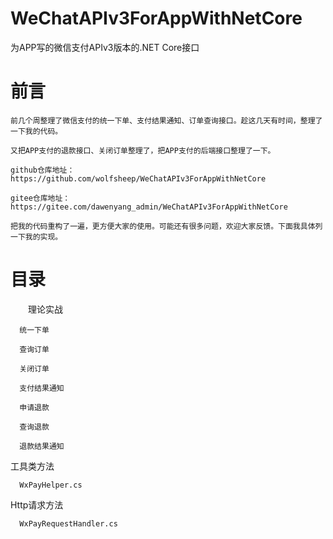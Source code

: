 # WeChatAPIv3ForAppWithNetCore
为APP写的微信支付APIv3版本的.NET Core接口
# 前言
    前几个周整理了微信支付的统一下单、支付结果通知、订单查询接口。趁这几天有时间，整理了一下我的代码。
    
    又把APP支付的退款接口、关闭订单整理了，把APP支付的后端接口整理了一下。

    github仓库地址：https://github.com/wolfsheep/WeChatAPIv3ForAppWithNetCore

    gitee仓库地址：https://gitee.com/dawenyang_admin/WeChatAPIv3ForAppWithNetCore

    把我的代码重构了一遍，更方便大家的使用。可能还有很多问题，欢迎大家反馈。下面我具体列一下我的实现。

# 目录
　　理论实战

      统一下单

      查询订单

      关闭订单

      支付结果通知

      申请退款

      查询退款

      退款结果通知

  工具类方法

      WxPayHelper.cs

  Http请求方法

      WxPayRequestHandler.cs
